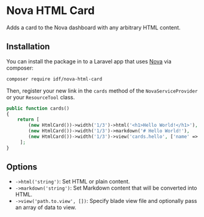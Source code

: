 # Nova HTML Card

Adds a card to the Nova dashboard with any arbitrary HTML content.

## Installation

You can install the package in to a Laravel app that uses [Nova](https://nova.laravel.com) via composer:

```bash
composer require idf/nova-html-card
```

Then, register your new link in the `cards` method of the `NovaServiceProvider` or your `ResourceTool` class.

```php
public function cards()
{
    return [ 
        (new HtmlCard())->width('1/3')->html('<h1>Hello World!</h1>'),
        (new HtmlCard())->width('1/3')->markdown('# Hello World!'),
        (new HtmlCard())->width('1/3')->view('cards.hello', ['name' => 'World']),
     ];
}
```

## Options
 - `->html('string')`: Set HTML or plain content.
 - `->markdown('string')`: Set Markdown content that will be converted into HTML.
 - `->view('path.to.view', [])`: Specify blade view file and optionally pass an array of data to view.
